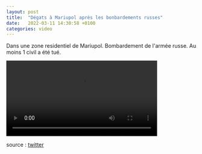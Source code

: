 ```yaml
---
layout: post
title:  "Dégats à Mariupol après les bonbardements russes"
date:   2022-03-11 14:30:58 +0100
categories: video
---
```


Dans une zone residentiel de Mariupol. Bombardement de l'armée russe. Au moins 1 civil a été tué.


<video controls width="400">
    <source src="/assets/videos/bomb-marioupol.webm"
            type="video/webm">
    <source src="/assets/videos/bomb-marioupol.mp4"
            type="video/mp4">
    Sorry, your browser doesn't support embedded videos.
</video>


source : <a href="https://twitter.com/Cest__Carre/status/1502270788904407040">twitter</a>

